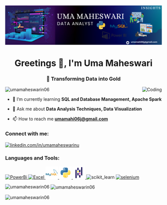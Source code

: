 ![logo](https://github.com/UmaMaheswariN06/UmaMahi/blob/main/Black%20%26%20White%20Modern%20Minimalist%20Data%20Analyst%20LinkedIn%20Banner%20(1).png)
<h1 align="center">Greetings 👋, I'm Uma Maheswari</h1>
<h3 align="center">🔮 Transforming Data into Gold</h3>

<img align="right" alt="Coding" src="https://user-images.githubusercontent.com/74038190/221352975-94759904-aa4c-4032-a8ab-b546efb9c478.gif" style="max-width: 100%; display: inline-block;" data-target="animated-image.originalImage">

<p align="left"> <img src="https://komarev.com/ghpvc/?username=umamaheswarin06&label=Profile%20views&color=0e75b6&style=flat" alt="umamaheswarin06" /> </p>

- 🌱 I’m currently learning **SQL and Database Management, Apache Spark**

- 💬 Ask me about **Data Analysis Techniques, Data Visualization**

- 📫 How to reach me **umamahi06j@gmail.com**

<h3 align="left">Connect with me:</h3>
<p align="left">
<a href="https://linkedin.com/in/linkedin.com/in/umamaheswarinu" target="blank"><img align="center" src="https://raw.githubusercontent.com/rahuldkjain/github-profile-readme-generator/master/src/images/icons/Social/linked-in-alt.svg" alt="linkedin.com/in/umamaheswarinu" height="30" width="40" /></a>
</p>

<h3 align="left">Languages and Tools:</h3>
<p align="left" dir="auto"> <a href="https://powerbi.microsoft.com/en-au/" rel="nofollow"> <img src="https://camo.githubusercontent.com/fc1fcb083e3255cc350baf533ccae97fc209a818d2395294db2d8c810d3ba7e9/68747470733a2f2f6c6f676f732d776f726c642e6e65742f77702d636f6e74656e742f75706c6f6164732f323032322f30322f4d6963726f736f66742d506f7765722d42492d53796d626f6c2e706e67" alt="PowerBi" width="40" height="40" data-canonical-src="https://logos-world.net/wp-content/uploads/2022/02/Microsoft-Power-BI-Symbol.png" style="max-width: 100%;"> </a> 
  <a href="https://www.microsoft.com/en-in/microsoft-365/excel" rel="nofollow"> <img src="https://camo.githubusercontent.com/a5d3b32d8903e1ccadabad5670d99e25ed7a63886969b045a92cdc5c03fe7f91/68747470733a2f2f63646e312e69636f6e66696e6465722e636f6d2f646174612f69636f6e732f66616d6f75732d6272616e642d617070732f3130302f5f2d30342d3531322e706e67" alt="Excel" width="40" height="40" data-canonical-src="https://cdn1.iconfinder.com/data/icons/famous-brand-apps/100/_-04-512.png" style="max-width: 100%;"> </a> 
   <a href="https://www.mysql.com/" rel="nofollow"> <img src="https://raw.githubusercontent.com/devicons/devicon/master/icons/mysql/mysql-original-wordmark.svg" alt="mysql" width="40" height="40" style="max-width: 100%;"> </a>
   <a href="https://www.python.org" rel="nofollow"> <img src="https://raw.githubusercontent.com/devicons/devicon/master/icons/python/python-original.svg" alt="python" width="40" height="40" style="max-width: 100%;"> </a>
  <a href="https://pandas.pydata.org/" rel="nofollow"> <img src="https://raw.githubusercontent.com/devicons/devicon/2ae2a900d2f041da66e950e4d48052658d850630/icons/pandas/pandas-original.svg" alt="pandas" width="40" height="40" style="max-width: 100%;"> </a>
  <img src="https://camo.githubusercontent.com/69ce21304adac467a8251181f98932e1785abd9d718cdd8edc78d1abbf2dcb49/68747470733a2f2f75706c6f61642e77696b696d656469612e6f72672f77696b6970656469612f636f6d6d6f6e732f302f30352f5363696b69745f6c6561726e5f6c6f676f5f736d616c6c2e737667" alt="scikit_learn" width="40" height="40" data-canonical-src="https://upload.wikimedia.org/wikipedia/commons/0/05/Scikit_learn_logo_small.svg" style="max-width: 100%;"> </a>  <a href="https://www.selenium.dev" rel="nofollow"> <img src="https://raw.githubusercontent.com/detain/svg-logos/780f25886640cef088af994181646db2f6b1a3f8/svg/selenium-logo.svg" alt="selenium" width="40" height="40" style="max-width: 100%;"> </a>
 </p>

<p><img align="left" src="https://github-readme-stats.vercel.app/api/top-langs?username=umamaheswarin06&show_icons=true&locale=en&layout=compact" alt="umamaheswarin06" /></p>

<p>&nbsp;<img align="center" src="https://github-readme-stats.vercel.app/api?username=umamaheswarin06&show_icons=true&locale=en" alt="umamaheswarin06" /></p>

<p><img align="center" src="https://github-readme-streak-stats.herokuapp.com/?user=umamaheswarin06&" alt="umamaheswarin06" /></p>
